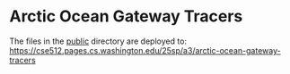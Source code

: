 # Arctic Ocean Gateway Tracers

The files in the [public](/public) directory are deployed to: https://cse512.pages.cs.washington.edu/25sp/a3/arctic-ocean-gateway-tracers